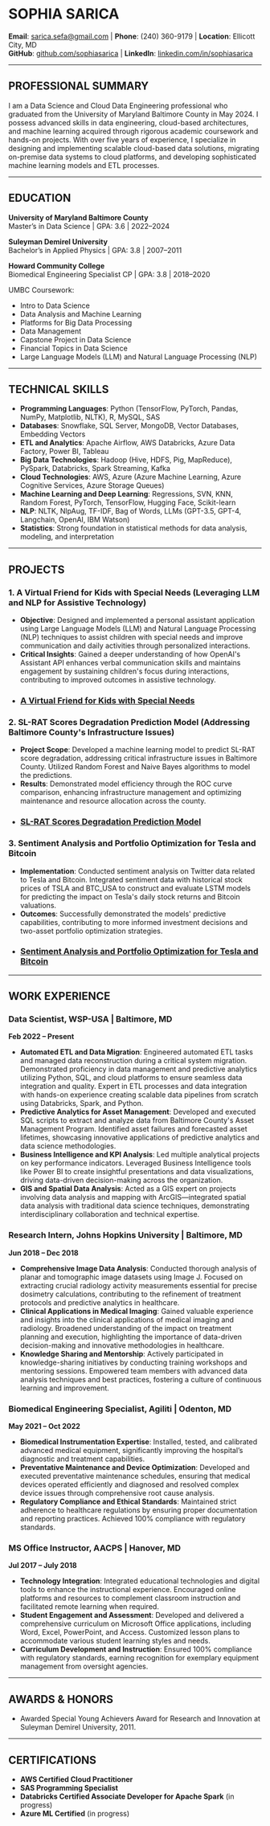 # SOPHIA SARICA

**Email**: [sarica.sefa@gmail.com](mailto:sarica.sefa@gmail.com) | **Phone**: (240) 360-9179 | **Location**: Ellicott City, MD  
**GitHub**: [github.com/sophiasarica](https://github.com/sophiasarica) | **LinkedIn**: [linkedin.com/in/sophiasarica](https://www.linkedin.com/in/sophiasarica)

---

## PROFESSIONAL SUMMARY

I am a Data Science and Cloud Data Engineering professional who graduated from the University of Maryland Baltimore County in May 2024. I possess advanced skills in data engineering, cloud-based architectures, and machine learning acquired through rigorous academic coursework and hands-on projects. With over five years of experience, I specialize in designing and implementing scalable cloud-based data solutions, migrating on-premise data systems to cloud platforms, and developing sophisticated machine learning models and ETL processes.

---

## EDUCATION

**University of Maryland Baltimore County**  
Master’s in Data Science | GPA: 3.6 | 2022–2024

**Suleyman Demirel University**  
Bachelor’s in Applied Physics | GPA: 3.8 | 2007–2011

**Howard Community College**  
Biomedical Engineering Specialist CP | GPA: 3.8 | 2018–2020

UMBC Coursework:
- Intro to Data Science
- Data Analysis and Machine Learning
- Platforms for Big Data Processing
- Data Management
- Capstone Project in Data Science
- Financial Topics in Data Science
- Large Language Models (LLM) and Natural Language Processing (NLP)

---

## TECHNICAL SKILLS

- **Programming Languages**: Python (TensorFlow, PyTorch, Pandas, NumPy, Matplotlib, NLTK), R, MySQL, SAS
- **Databases**: Snowflake, SQL Server, MongoDB, Vector Databases, Embedding Vectors
- **ETL and Analytics**: Apache Airflow, AWS Databricks, Azure Data Factory, Power BI, Tableau
- **Big Data Technologies**: Hadoop (Hive, HDFS, Pig, MapReduce), PySpark, Databricks, Spark Streaming, Kafka
- **Cloud Technologies**: AWS, Azure (Azure Machine Learning, Azure Cognitive Services, Azure Storage Queues)
- **Machine Learning and Deep Learning**: Regressions, SVN, KNN, Random Forest, PyTorch, TensorFlow, Hugging Face, Scikit-learn
- **NLP**: NLTK, NlpAug, TF-IDF, Bag of Words, LLMs (GPT-3.5, GPT-4, Langchain, OpenAI, IBM Watson)
- **Statistics**: Strong foundation in statistical methods for data analysis, modeling, and interpretation

---

## PROJECTS

### 1. A Virtual Friend for Kids with Special Needs (Leveraging LLM and NLP for Assistive Technology)
- **Objective**: Designed and implemented a personal assistant application using Large Language Models (LLM) and Natural Language Processing (NLP) techniques to assist children with special needs and improve communication and daily activities through personalized interactions.
- **Critical Insights**: Gained a deeper understanding of how OpenAI's Assistant API enhances verbal communication skills and maintains engagement by sustaining children's focus during interactions, contributing to improved outcomes in assistive technology.
- ### [A Virtual Friend for Kids with Special Needs](https://github.com/sophiasarica/)  


### 2. SL-RAT Scores Degradation Prediction Model (Addressing Baltimore County's Infrastructure Issues)
- **Project Scope**: Developed a machine learning model to predict SL-RAT score degradation, addressing critical infrastructure issues in Baltimore County. Utilized Random Forest and Naive Bayes algorithms to model the predictions.
- **Results**: Demonstrated model efficiency through the ROC curve comparison, enhancing infrastructure management and optimizing maintenance and resource allocation across the county.
- ### [SL-RAT Scores Degradation Prediction Model](https://github.com/sophiasarica/)  


### 3. Sentiment Analysis and Portfolio Optimization for Tesla and Bitcoin
- **Implementation**: Conducted sentiment analysis on Twitter data related to Tesla and Bitcoin. Integrated sentiment data with historical stock prices of TSLA and BTC_USA to construct and evaluate LSTM models for predicting the impact on Tesla's daily stock returns and Bitcoin valuations.
- **Outcomes**: Successfully demonstrated the models' predictive capabilities, contributing to more informed investment decisions and two-asset portfolio optimization strategies.
- ### [Sentiment Analysis and Portfolio Optimization for Tesla and Bitcoin](https://github.com/sophiasarica/)  


---

## WORK EXPERIENCE

### Data Scientist, WSP-USA | Baltimore, MD  
**Feb 2022 – Present**
- **Automated ETL and Data Migration**: Engineered automated ETL tasks and managed data reconstruction during a critical system migration. Demonstrated proficiency in data management and predictive analytics utilizing Python, SQL, and cloud platforms to ensure seamless data integration and quality. Expert in ETL processes and data integration with hands-on experience creating scalable data pipelines from scratch using Databricks, Spark, and Python.
- **Predictive Analytics for Asset Management**: Developed and executed SQL scripts to extract and analyze data from Baltimore County's Asset Management Program. Identified asset failures and forecasted asset lifetimes, showcasing innovative applications of predictive analytics and data science methodologies.
- **Business Intelligence and KPI Analysis**: Led multiple analytical projects on key performance indicators. Leveraged Business Intelligence tools like Power BI to create insightful presentations and data visualizations, driving data-driven decision-making across the organization.
- **GIS and Spatial Data Analysis**: Acted as a GIS expert on projects involving data analysis and mapping with ArcGIS—integrated spatial data analysis with traditional data science techniques, demonstrating interdisciplinary collaboration and technical expertise.

### Research Intern, Johns Hopkins University | Baltimore, MD  
**Jun 2018 – Dec 2018**
- **Comprehensive Image Data Analysis**: Conducted thorough analysis of planar and tomographic image datasets using Image J. Focused on extracting crucial radiology activity measurements essential for precise dosimetry calculations, contributing to the refinement of treatment protocols and predictive analytics in healthcare.
- **Clinical Applications in Medical Imaging**: Gained valuable experience and insights into the clinical applications of medical imaging and radiology. Broadened understanding of the impact on treatment planning and execution, highlighting the importance of data-driven decision-making and innovative methodologies in healthcare.
- **Knowledge Sharing and Mentorship**: Actively participated in knowledge-sharing initiatives by conducting training workshops and mentoring sessions. Empowered team members with advanced data analysis techniques and best practices, fostering a culture of continuous learning and improvement.

### Biomedical Engineering Specialist, Agiliti | Odenton, MD  
**May 2021 – Oct 2022**
- **Biomedical Instrumentation Expertise**: Installed, tested, and calibrated advanced medical equipment, significantly improving the hospital’s diagnostic and treatment capabilities.
- **Preventative Maintenance and Device Optimization**: Developed and executed preventative maintenance schedules, ensuring that medical devices operated efficiently and diagnosed and resolved complex device issues through comprehensive root cause analysis.
- **Regulatory Compliance and Ethical Standards**: Maintained strict adherence to healthcare regulations by ensuring proper documentation and reporting practices. Achieved 100% compliance with regulatory standards.

### MS Office Instructor, AACPS | Hanover, MD  
**Jul 2017 – July 2018**
- **Technology Integration**: Integrated educational technologies and digital tools to enhance the instructional experience. Encouraged online platforms and resources to complement classroom instruction and facilitated remote learning when required.
- **Student Engagement and Assessment**: Developed and delivered a comprehensive curriculum on Microsoft Office applications, including Word, Excel, PowerPoint, and Access. Customized lesson plans to accommodate various student learning styles and needs.
- **Curriculum Development and Instruction**: Ensured 100% compliance with regulatory standards, earning recognition for exemplary equipment management from oversight agencies.

---

## AWARDS & HONORS

- Awarded Special Young Achievers Award for Research and Innovation at Suleyman Demirel University, 2011.

---

## CERTIFICATIONS

- **AWS Certified Cloud Practitioner**
- **SAS Programming Specialist**
- **Databricks Certified Associate Developer for Apache Spark** (in progress)
- **Azure ML Certified** (in progress)


